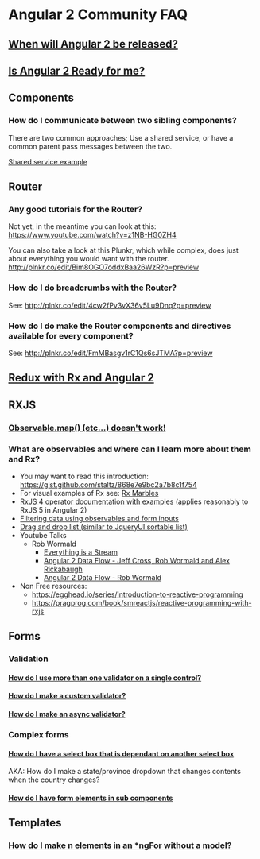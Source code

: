 # Angular 2 Community FAQ

## [When will Angular 2 be released?](angular2readiness.md#when-will-angular-2-be-released)

## [Is Angular 2 Ready for me?](angular2readiness.md#is-it-ready-for-me)


## Components

### How do I communicate between two sibling components?
There are two common approaches; Use a shared service, or have a common parent pass messages between the two.

[Shared service example](services.md#how-do-i-communicate-between-components-using-a-shared-service)

## Router

### Any good tutorials for the Router?
Not yet, in the meantime you can look at this: https://www.youtube.com/watch?v=z1NB-HG0ZH4

You can also take a look at this Plunkr, which while complex, does just about everything you would want with the router. http://plnkr.co/edit/Bim8OGO7oddxBaa26WzR?p=preview

### How do I do breadcrumbs with the Router?

See: http://plnkr.co/edit/4cw2fPv3vX36v5Lu9Dnq?p=preview

### How do I do make the Router components and directives available for every component?

See: http://plnkr.co/edit/FmMBasgv1rC1Qs6sJTMA?p=preview

## [Redux with Rx and Angular 2](https://github.com/ngrx/store)

## RXJS

### [Observable.map() (etc...) doesn't work!](rxjs_operators.md)

### What are observables and where can I learn more about them and Rx?

- You may want to read this introduction: https://gist.github.com/staltz/868e7e9bc2a7b8c1f754
- For visual examples of Rx see: [Rx Marbles](http://rxmarbles.com/)
- [RxJS 4 operator documentation with examples](https://github.com/Reactive-Extensions/RxJS/tree/master/doc/api/core/operators) (applies reasonably to RxJS 5 in Angular 2)
- [Filtering data using observables and form inputs](http://plnkr.co/edit/CTpE1DtaVzk1JU5eQWBu?p=preview)
- [Drag and drop list (similar to JqueryUI sortable list)](http://plnkr.co/edit/LD5FJaI4OOFbKfvhjD4e?p=preview)
- Youtube Talks
  - Rob Wormald
    - [Everything is a Stream](https://www.youtube.com/watch?v=UHI0AzD_WfY)
    - [Angular 2 Data Flow - Jeff Cross, Rob Wormald and Alex Rickabaugh](https://www.youtube.com/watch?v=bVI5gGTEQ_U)
    - [Angular 2 Data Flow - Rob Wormald](https://vimeo.com/144625829)
- Non Free resources:
  - https://egghead.io/series/introduction-to-reactive-programming
  - https://pragprog.com/book/smreactjs/reactive-programming-with-rxjs


## Forms

### Validation

#### [How do I use more than one validator on a single control?](https://plnkr.co/edit/5yO4HviXD7xIgMQQ8WKs?p=preview)

#### [How do I make a custom validator?](https://plnkr.co/edit/5yO4HviXD7xIgMQQ8WKs?p=preview)

#### [How do I make an async validator?](http://plnkr.co/edit/vlzDapiOgVWLNqltEbGb?p=preview)

### Complex forms

#### [How do I have a select box that is dependant on another select box](http://plnkr.co/edit/VTCKxH82XVy6XswaiKbg?p=preview)

AKA: How do I make a state/province dropdown that changes contents when the country changes?

#### [How do I have form elements in sub components](https://plnkr.co/edit/awfs0HGLkJOd6qdY8rhF?p=preview)

## Templates

### [How do I make n elements in an *ngFor without a model?](https://plnkr.co/edit/FTPFoylc8s8pEiVRMoB9?p=preview)
